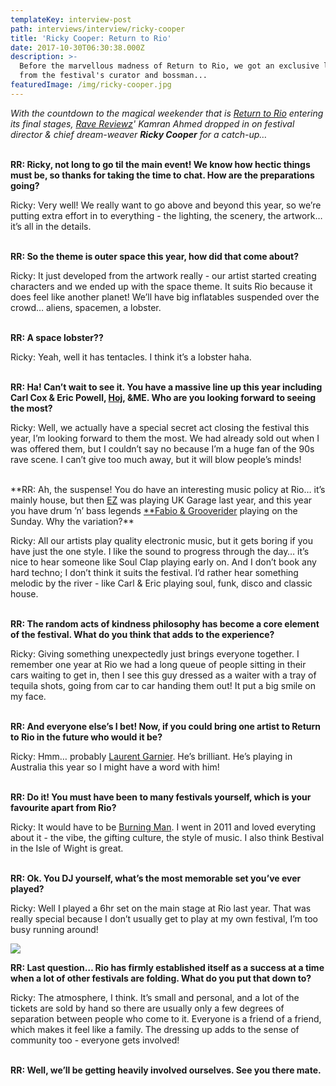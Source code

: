```yaml
---
templateKey: interview-post
path: interviews/interview/ricky-cooper
title: 'Ricky Cooper: Return to Rio'
date: 2017-10-30T06:30:38.000Z
description: >-
  Before the marvellous madness of Return to Rio, we got an exclusive lowdown
  from the festival's curator and bossman...
featuredImage: /img/ricky-cooper.jpg
---
```

_With the countdown to the magical weekender that is [Return to Rio](https://www.facebook.com/ReturnToRio/) entering its final stages, [Rave Reviewz](https://www.ravereviewz.net/)' Kamran Ahmed dropped in on festival director & chief dream-weaver **Ricky Cooper** for a catch-up…_
<br><br>

**RR: Ricky, not long to go til the main event! We know how hectic things must be, so thanks for taking the time to chat. How are the preparations going?**

Ricky: Very well! We really want to go above and beyond this year, so we’re putting extra effort in to everything - the lighting, the scenery, the artwork… it’s all in the details.
<br><br>

**RR: So the theme is outer space this year, how did that come about?**

Ricky: It just developed from the artwork really - our artist started creating characters and we ended up with the space theme. It suits Rio because it does feel like another planet! We’ll have big inflatables suspended over the crowd… aliens, spacemen, a lobster.
<br><br>

**RR: A space lobster??**

Ricky: Yeah, well it has tentacles. I think it’s a lobster haha.
<br><br>

**RR: Ha! Can’t wait to see it. You have a massive line up this year including Carl Cox & Eric Powell, [Hoj](https://www.facebook.com/hoj/), &ME. Who are you looking forward to seeing the most?**

Ricky: Well, we actually have a special secret act closing the festival this year, I’m looking forward to them the most. We had already sold out when I was offered them, but I couldn’t say no because I’m a huge fan of the 90s rave scene. I can’t give too much away, but it will blow people’s minds!
<br><br> 

**RR: Ah, the suspense! You do have an interesting music policy at Rio… it’s mainly house, but then [EZ](https://www.facebook.com/djezofficial/) was playing UK Garage last year, and this year you have drum ’n’ bass legends [**Fabio & Grooverider](https://www.facebook.com/fabioandgrooverider/) playing on the Sunday. Why the variation?\*\*

Ricky: All our artists play quality electronic music, but it gets boring if you have just the one style. I like the sound to progress through the day… it’s nice to hear someone like Soul Clap playing early on. And I don’t book any hard techno; I don’t think it suits the festival. I’d rather hear something melodic by the river - like Carl & Eric playing soul, funk, disco and classic house.
<br><br> 

**RR: The random acts of kindness philosophy has become a core element of the festival. What do you think that adds to the experience?**

Ricky: Giving something unexpectedly just brings everyone together. I remember one year at Rio we had a long queue of people sitting in their cars waiting to get in, then I see this guy dressed as a waiter with a tray of tequila shots, going from car to car handing them out! It put a big smile on my face.
<br><br>

**RR: And everyone else’s I bet! Now, if you could bring one artist to Return to Rio in the future who would it be?**

Ricky: Hmm… probably [Laurent Garnier](https://www.facebook.com/laurentgarnierofficial/). He’s brilliant. He’s playing in Australia this year so I might have a word with him!
<br><br>

**RR: Do it! You must have been to many festivals yourself, which is your favourite apart from Rio?**

Ricky: It would have to be [Burning Man](https://l.facebook.com/l.php?u=https%3A%2F%2Fburningman.org%2F&h=ATNFFJGfAmNBT8SJ2Cpu9Y9a6aq5GNUc20X5ZvCzXfl2P6jge0ZWIFPGi_Z-HdS4pWOtwx6Xwt1NhpobN1sOV22IwfHNs16yVc_hnLr6jmH6iXDhmJjjgyQvgRlvMNeBgFmc2qB7SZtAOwFP1KnKdg). I went in 2011 and loved everyting about it - the vibe, the gifting culture, the style of music. I also think Bestival in the Isle of Wight is great.
<br><br>

**RR: Ok. You DJ yourself, what’s the most memorable set you’ve ever played?**

Ricky: Well I played a 6hr set on the main stage at Rio last year. That was really special because I don’t usually get to play at my own festival, I’m too busy running around!

![](/img/return-to-rio.jpg)

**RR: Last question… Rio has firmly established itself as a success at a time when a lot of other festivals are folding. What do you put that down to?**

Ricky: The atmosphere, I think. It’s small and personal, and a lot of the tickets are sold by hand so there are usually only a few degrees of separation between people who come to it. Everyone is a friend of a friend, which makes it feel like a family. The dressing up adds to the sense of community too - everyone gets involved!
<br><br>

**RR: Well, we’ll be getting heavily involved ourselves. See you there mate.**
